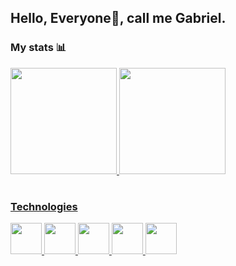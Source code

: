 ## Hello, Everyone👋, call me Gabriel.
### My stats 📊

 <div>
  <a href="https://github.com/WillamiFerreira">
  <img height="170em" src="https://github-readme-stats.vercel.app/api?username=willamiferreira&show_icons=true&theme=gotham&include_all_commits=true&count_private=true"/>
  <img height="170em" src="https://github-readme-stats.vercel.app/api/top-langs/?username=willamiferreira&layout=compact&langs_count=16&theme=gotham"/>
</div>
 
 #
 ### Technologies
 <div>
  <img width="50px" height="50px" src="https://cdn.jsdelivr.net/gh/devicons/devicon/icons/html5/html5-original.svg"/>
  <img width="50px" height="50px" src="https://cdn.jsdelivr.net/gh/devicons/devicon/icons/css3/css3-original.svg" />
  <img width="50px" height="50px" src="https://github.com/WillamiFerreira/WillamiFerreira/assets/98838062/8a6cf3c9-bb47-4cd9-b2e8-43159bdfe8a5" />
  <img width="50px" height="50px" src="https://cdn.jsdelivr.net/gh/devicons/devicon/icons/javascript/javascript-original.svg" />
  <img width="50px" height="50px" src="https://github.com/WillamiFerreira/WillamiFerreira/assets/98838062/6444188a-7493-43e4-9887-b1dd6ae53e5e" />
 </div>
